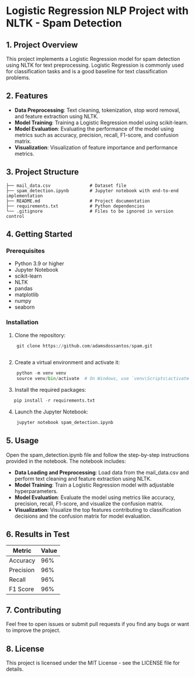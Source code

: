 # Logistic Regression NLP Project with NLTK - Spam Detection

## 1. Project Overview

This project implements a Logistic Regression model for spam detection using NLTK for text preprocessing. Logistic Regression is commonly used for classification tasks and is a good baseline for text classification problems.

## 2. Features
- **Data Preprocessing**: Text cleaning, tokenization, stop word removal, and feature extraction using NLTK.
- **Model Training**: Training a Logistic Regression model using scikit-learn.
- **Model Evaluation**: Evaluating the performance of the model using metrics such as accuracy, precision, recall, F1-score, and confusion matrix.
- **Visualization**: Visualization of feature importance and performance metrics.


## 3. Project Structure
    ├── mail_data.csv               # Dataset file 
    ├── spam_detection.ipynb        # Jupyter notebook with end-to-end implementation
    ├── README.md                   # Project documentation
    ├── requirements.txt            # Python dependencies
    └── .gitignore                  # Files to be ignored in version control

## 4. Getting Started

### Prerequisites
- Python 3.9 or higher
- Jupyter Notebook
- scikit-learn
- NLTK
- pandas
- matplotlib
- numpy
- seaborn

### Installation
1. Clone the repository:

```python
    git clone https://github.com/adamsdossantos/spam.git
    
```
2. Create a virtual environment and activate it:
```python
    python -m venv venv
    source venv/bin/activate  # On Windows, use `venv\Scripts\activate`
```

3. Install the required packages:
```python
   pip install -r requirements.txt
```

4. Launch the Jupyter Notebook:
```python
    jupyter notebook spam_detection.ipynb
```
## 5. Usage

Open the spam_detection.ipynb file and follow the step-by-step instructions provided in the notebook. The notebook includes:

- **Data Loading and Preprocessing**: Load data from the mail_data.csv and perform text cleaning and feature extraction using NLTK.
- **Model Training**: Train a Logistic Regression model with adjustable hyperparameters.
- **Model Evaluation**: Evaluate the model using metrics like accuracy, precision, recall, F1-score, and visualize the confusion matrix.
- **Visualization**: Visualize the top features contributing to classification decisions and the confusion matrix for model evaluation.


## 6. Results in Test
| Metric    |  Value |
|-----------|--------|
| Accuracy  |  96%   |
| Precision |  96%   |
| Recall    |  96%   |
| F1 Score  |  96%   |

## 7. Contributing

Feel free to open issues or submit pull requests if you find any bugs or want to improve the project.

## 8. License

This project is licensed under the MIT License - see the LICENSE file for details.







